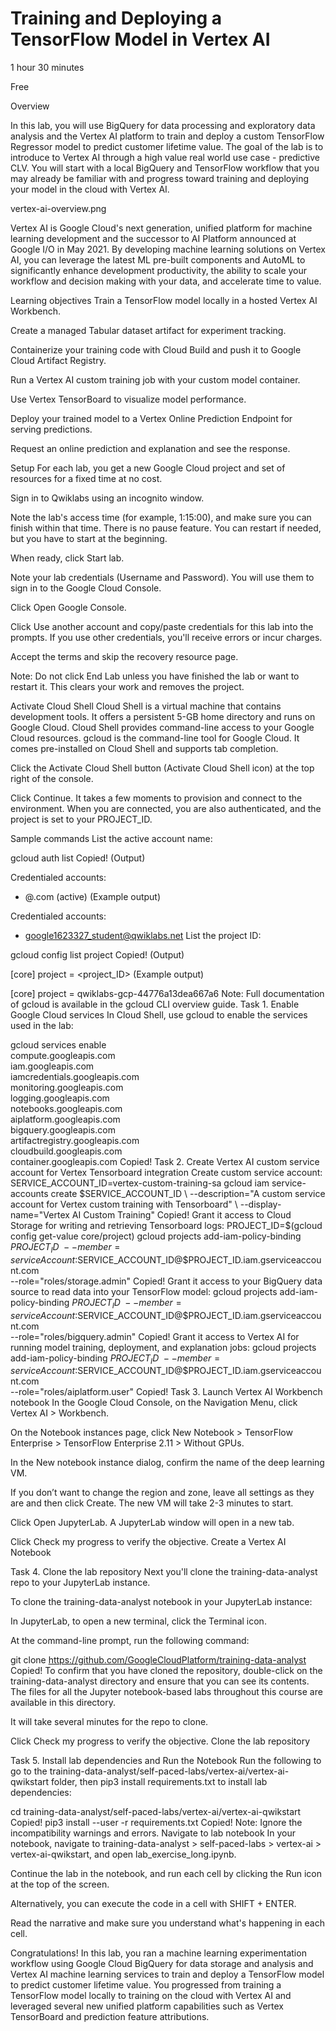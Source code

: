 # Training and Deploying a TensorFlow Model in Vertex AI

1 hour 30 minutes

Free

Overview

In this lab, you will use BigQuery for data processing and exploratory data analysis and the Vertex AI platform to train and deploy a custom TensorFlow Regressor model to predict customer lifetime value. The goal of the lab is to introduce to Vertex AI through a high value real world use case - predictive CLV. You will start with a local BigQuery and TensorFlow workflow that you may already be familiar with and progress toward training and deploying your model in the cloud with Vertex AI.

vertex-ai-overview.png

Vertex AI is Google Cloud's next generation, unified platform for machine learning development and the successor to AI Platform announced at Google I/O in May 2021. By developing machine learning solutions on Vertex AI, you can leverage the latest ML pre-built components and AutoML to significantly enhance development productivity, the ability to scale your workflow and decision making with your data, and accelerate time to value.

Learning objectives
Train a TensorFlow model locally in a hosted Vertex AI Workbench.

Create a managed Tabular dataset artifact for experiment tracking.

Containerize your training code with Cloud Build and push it to Google Cloud Artifact Registry.

Run a Vertex AI custom training job with your custom model container.

Use Vertex TensorBoard to visualize model performance.

Deploy your trained model to a Vertex Online Prediction Endpoint for serving predictions.

Request an online prediction and explanation and see the response.

Setup
For each lab, you get a new Google Cloud project and set of resources for a fixed time at no cost.

Sign in to Qwiklabs using an incognito window.

Note the lab's access time (for example, 1:15:00), and make sure you can finish within that time.
There is no pause feature. You can restart if needed, but you have to start at the beginning.

When ready, click Start lab.

Note your lab credentials (Username and Password). You will use them to sign in to the Google Cloud Console.

Click Open Google Console.

Click Use another account and copy/paste credentials for this lab into the prompts.
If you use other credentials, you'll receive errors or incur charges.

Accept the terms and skip the recovery resource page.

Note: Do not click End Lab unless you have finished the lab or want to restart it. This clears your work and removes the project.

Activate Cloud Shell
Cloud Shell is a virtual machine that contains development tools. It offers a persistent 5-GB home directory and runs on Google Cloud. Cloud Shell provides command-line access to your Google Cloud resources. gcloud is the command-line tool for Google Cloud. It comes pre-installed on Cloud Shell and supports tab completion.

Click the Activate Cloud Shell button (Activate Cloud Shell icon) at the top right of the console.

Click Continue.
It takes a few moments to provision and connect to the environment. When you are connected, you are also authenticated, and the project is set to your PROJECT_ID.

Sample commands
List the active account name:

gcloud auth list
Copied!
(Output)

Credentialed accounts:
 - <myaccount>@<mydomain>.com (active)
(Example output)

Credentialed accounts:
 - google1623327_student@qwiklabs.net
List the project ID:

gcloud config list project
Copied!
(Output)

[core]
project = <project_ID>
(Example output)

[core]
project = qwiklabs-gcp-44776a13dea667a6
Note: Full documentation of gcloud is available in the gcloud CLI overview guide.
Task 1. Enable Google Cloud services
In Cloud Shell, use gcloud to enable the services used in the lab:

gcloud services enable \
  compute.googleapis.com \
  iam.googleapis.com \
  iamcredentials.googleapis.com \
  monitoring.googleapis.com \
  logging.googleapis.com \
  notebooks.googleapis.com \
  aiplatform.googleapis.com \
  bigquery.googleapis.com \
  artifactregistry.googleapis.com \
  cloudbuild.googleapis.com \
  container.googleapis.com
Copied!
Task 2. Create Vertex AI custom service account for Vertex Tensorboard integration
Create custom service account:
SERVICE_ACCOUNT_ID=vertex-custom-training-sa
gcloud iam service-accounts create $SERVICE_ACCOUNT_ID  \
    --description="A custom service account for Vertex custom training with Tensorboard" \
    --display-name="Vertex AI Custom Training"
Copied!
Grant it access to Cloud Storage for writing and retrieving Tensorboard logs:
PROJECT_ID=$(gcloud config get-value core/project)
gcloud projects add-iam-policy-binding $PROJECT_ID \
    --member=serviceAccount:$SERVICE_ACCOUNT_ID@$PROJECT_ID.iam.gserviceaccount.com \
    --role="roles/storage.admin"
Copied!
Grant it access to your BigQuery data source to read data into your TensorFlow model:
gcloud projects add-iam-policy-binding $PROJECT_ID \
    --member=serviceAccount:$SERVICE_ACCOUNT_ID@$PROJECT_ID.iam.gserviceaccount.com \
    --role="roles/bigquery.admin"
Copied!
Grant it access to Vertex AI for running model training, deployment, and explanation jobs:
gcloud projects add-iam-policy-binding $PROJECT_ID \
    --member=serviceAccount:$SERVICE_ACCOUNT_ID@$PROJECT_ID.iam.gserviceaccount.com \
    --role="roles/aiplatform.user"
Copied!
Task 3. Launch Vertex AI Workbench notebook
In the Google Cloud Console, on the Navigation Menu, click Vertex AI > Workbench.

On the Notebook instances page, click New Notebook > TensorFlow Enterprise > TensorFlow Enterprise 2.11 > Without GPUs.

In the New notebook instance dialog, confirm the name of the deep learning VM.

If you don’t want to change the region and zone, leave all settings as they are and then click Create.
The new VM will take 2-3 minutes to start.

Click Open JupyterLab.
A JupyterLab window will open in a new tab.

Click Check my progress to verify the objective.
Create a Vertex AI Notebook

Task 4. Clone the lab repository
Next you'll clone the training-data-analyst repo to your JupyterLab instance.

To clone the training-data-analyst notebook in your JupyterLab instance:

In JupyterLab, to open a new terminal, click the Terminal icon.

At the command-line prompt, run the following command:

git clone https://github.com/GoogleCloudPlatform/training-data-analyst
Copied!
To confirm that you have cloned the repository, double-click on the training-data-analyst directory and ensure that you can see its contents.
The files for all the Jupyter notebook-based labs throughout this course are available in this directory.

It will take several minutes for the repo to clone.

Click Check my progress to verify the objective.
Clone the lab repository

Task 5. Install lab dependencies and Run the Notebook
Run the following to go to the training-data-analyst/self-paced-labs/vertex-ai/vertex-ai-qwikstart folder, then pip3 install requirements.txt to install lab dependencies:

cd training-data-analyst/self-paced-labs/vertex-ai/vertex-ai-qwikstart
Copied!
pip3 install --user -r requirements.txt
Copied!
Note: Ignore the incompatibility warnings and errors.
Navigate to lab notebook
In your notebook, navigate to training-data-analyst > self-paced-labs > vertex-ai > vertex-ai-qwikstart, and open lab_exercise_long.ipynb.

Continue the lab in the notebook, and run each cell by clicking the Run icon at the top of the screen.

Alternatively, you can execute the code in a cell with SHIFT + ENTER.

Read the narrative and make sure you understand what's happening in each cell.

Congratulations!
In this lab, you ran a machine learning experimentation workflow using Google Cloud BigQuery for data storage and analysis and Vertex AI machine learning services to train and deploy a TensorFlow model to predict customer lifetime value. You progressed from training a TensorFlow model locally to training on the cloud with Vertex AI and leveraged several new unified platform capabilities such as Vertex TensorBoard and prediction feature attributions.

